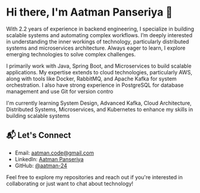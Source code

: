 # Hi there, I'm Aatman Panseriya 👋

With 2.2 years of experience in backend engineering, I specialize in building scalable systems and automating complex workflows. I’m deeply interested in understanding the inner workings of technology, particularly distributed systems and microservices architecture. Always eager to learn, I explore emerging technologies to solve complex challenges.

I primarily work with Java, Spring Boot, and Microservices to build scalable applications. My expertise extends to cloud technologies, particularly AWS, along with tools like Docker, RabbitMQ, and Apache Kafka for system orchestration. I also have strong experience in PostgreSQL for database management and use Git for version contro

I'm currently learning System Design, Advanced Kafka, Cloud Architecture, Distributed Systems, Microservices, and Kubernetes to enhance my skills in building scalable systems


## 📬 Let's Connect
- Email: [aatman.code@gmail.com](mailto:aatman.code@gmail.com)
- LinkedIn: [Aatman Panseriya](https://www.linkedin.com/in/aatman-panseriya)
- GitHub: [@aatman-24](https://github.com/aatman-24)

Feel free to explore my repositories and reach out if you're interested in collaborating or just want to chat about technology!
